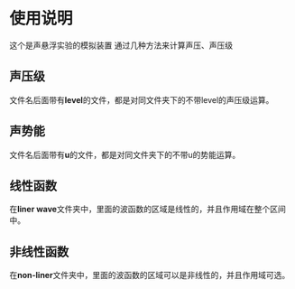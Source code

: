 # 使用说明
这个是声悬浮实验的模拟装置
通过几种方法来计算声压、声压级

## 声压级
文件名后面带有**level**的文件，都是对同文件夹下的不带level的声压级运算。

## 声势能
文件名后面带有**u**的文件，都是对同文件夹下的不带u的势能运算。

## 线性函数
在**liner wave**文件夹中，里面的波函数的区域是线性的，并且作用域在整个区间中。

## 非线性函数
在**non-liner**文件夹中，里面的波函数的区域可以是非线性的，并且作用域可选。

